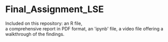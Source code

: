 # Final_Assignment_LSE
Included on this repository:
an R file,  
a comprehensive report in PDF format, 
an 'ipynb' file,
a video file offering a walkthrough of the findings. 
